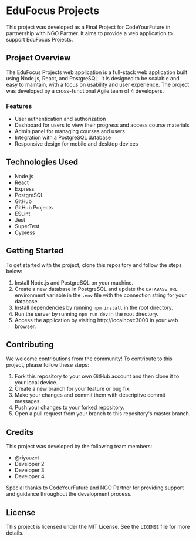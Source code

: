 # EduFocus Projects

This project was developed as a Final Project for CodeYourFuture in partnership with NGO Partner. It aims to provide a web application to support EduFocus Projects.

## Project Overview

The EduFocus Projects web application is a full-stack web application built using Node.js, React, and PostgreSQL. It is designed to be scalable and easy to maintain, with a focus on usability and user experience. The project was developed by a cross-functional Agile team of 4 developers.

### Features

- User authentication and authorization
- Dashboard for users to view their progress and access course materials
- Admin panel for managing courses and users
- Integration with a PostgreSQL database
- Responsive design for mobile and desktop devices

## Technologies Used

- Node.js
- React
- Express
- PostgreSQL
- GitHub
- GitHub Projects
- ESLint
- Jest
- SuperTest
- Cypress

## Getting Started

To get started with the project, clone this repository and follow the steps below:

1. Install Node.js and PostgreSQL on your machine.
2. Create a new database in PostgreSQL and update the `DATABASE_URL` environment variable in the `.env` file with the connection string for your database.
3. Install dependencies by running `npm install` in the root directory.
4. Run the server by running `npm run dev` in the root directory.
5. Access the application by visiting http://localhost:3000 in your web browser.

## Contributing

We welcome contributions from the community! To contribute to this project, please follow these steps:

1. Fork this repository to your own GitHub account and then clone it to your local device.
2. Create a new branch for your feature or bug fix.
3. Make your changes and commit them with descriptive commit messages.
4. Push your changes to your forked repository.
5. Open a pull request from your branch to this repository's master branch.

## Credits

This project was developed by the following team members:

- @riyaazct
- Developer 2
- Developer 3
- Developer 4

Special thanks to CodeYourFuture and NGO Partner for providing support and guidance throughout the development process.

## License

This project is licensed under the MIT License. See the `LICENSE` file for more details.
